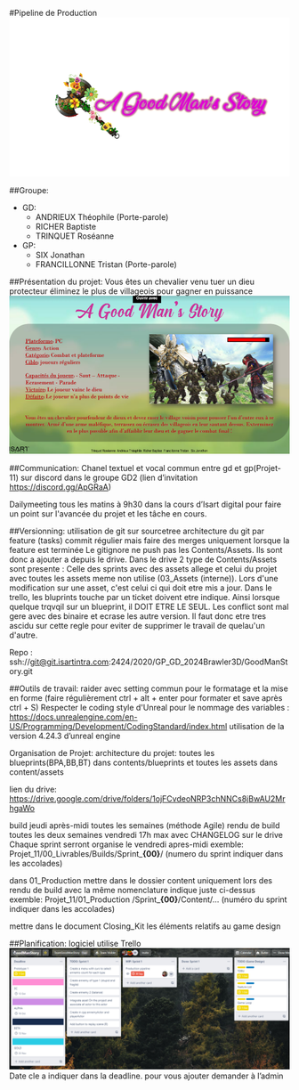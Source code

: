 ﻿#Pipeline de Production ![](ScreenShoot/Logo.png)

##Groupe:
- GD:
    - ANDRIEUX Théophile (Porte-parole)
    - RICHER Baptiste
    - TRINQUET Roséanne
- GP:
    - SIX Jonathan
    - FRANCILLONNE Tristan (Porte-parole)

##Présentation du projet:
Vous êtes un chevalier venu tuer un dieu protecteur éliminez le plus de villageois pour gagner en puissance 
![](ScreenShoot/OPC.png)

##Communication:
Chanel textuel et vocal commun entre gd et gp(Projet-11) sur discord dans le groupe GD2 (lien d’invitation https://discord.gg/ApGRaA)

Dailymeeting tous les matins à 9h30 dans la cours d’Isart digital pour faire un point sur l'avancée du projet et les tâche en cours.

##Versionning:
utilisation de git sur sourcetree
architecture du git par feature (tasks)
commit régulier mais faire des merges uniquement lorsque la feature est terminée 
Le gitignore ne push pas les Contents/Assets. Ils sont donc a ajouter a depuis le drive.
Dans le drive 2 type de Contents/Assets sont presente : Celle des sprints avec des assets allege et celui du projet avec toutes les assets meme non utilise (03_Assets (interne)). Lors d'une modification sur une asset, c'est celui ci qui doit etre mis a jour.
Dans le trello, les bluprints touche par un ticket doivent etre indique. Ainsi lorsque quelque trqvqil sur un blueprint, il DOIT ETRE LE SEUL. Les conflict sont mal gere avec des binaire et ecrase les autre version. Il faut donc etre tres ascidu sur cette regle pour eviter de supprimer le travail de quelau'un d'autre.

Repo : ssh://git@git.isartintra.com:2424/2020/GP_GD_2024Brawler3D/GoodManStory.git

##Outils de travail:
raider avec setting commun pour le formatage et la mise en forme (faire régulièrement ctrl + alt + enter pour formater et save après ctrl + S)
Respecter le coding style d'Unreal pour le nommage des variables : https://docs.unrealengine.com/en-US/Programming/Development/CodingStandard/index.html
utilisation de la version 4.24.3 d’unreal engine

Organisation de Projet:
architecture du projet: toutes les blueprints(BPA,BB,BT) dans contents/blueprints et toutes les assets dans content/assets

lien du drive:
https://drive.google.com/drive/folders/1ojFCvdeoNRP3chNNCs8jBwAU2MrhgaWo

build jeudi après-midi toutes les semaines (méthode Agile)
rendu de build toutes les deux semaines vendredi 17h max avec CHANGELOG sur le drive
Chaque sprint serront organise le vendredi apres-midi
exemble: Projet_11/00_Livrables/Builds/Sprint_**{00}**/   (numero du sprint indiquer dans les accolades)

dans 01_Production  mettre dans le dossier content uniquement lors des rendu de build avec la même nomenclature indique juste ci-dessus
exemble: Projet_11/01_Production /Sprint_**{00}**/Content/...
(numéro du sprint indiquer dans les accolades)

mettre dans le document Closing_Kit les éléments relatifs au game design

##Planification:
logiciel utilise Trello
![](ScreenShoot/TrelloExample.png)
Date cle a indiquer dans la deadline. pour vous ajouter demander à l’admin